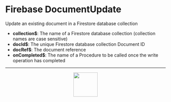 # Firebase DocumentUpdate
Update an existing document in a Firestore database collection
- **collection&dollar;**: The name of a Firestore database collection (collection names are case sensitive)
- **docId&dollar;**: The unique Firestore database collection Document ID
- **docRef&dollar;**: The document reference
- **onCompleted&dollar;**: The name of a Procedure to be called once the write operation has completed
---
<p align="center"><img valign="middle" width="76px" src="https://drive.google.com/uc?export=view&id=1c2KO0LJpvMS9X9CAGV6dOfciR7OWhdKA" /></p>